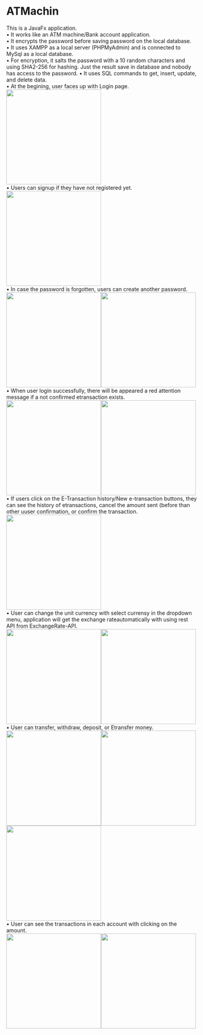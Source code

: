 # ATMachin

This is a JavaFx application.<br>
• It works like an ATM machine/Bank account application.<br>
•	It encrypts the password before saving password on the local database.<br>
•	It uses XAMPP as a local server (PHPMyAdmin) and is connected to MySql as a local database. <br>
•	For encryption, it salts the password with a 10 random characters and using SHA2-256 for hashing. Just the result save in database and nobody has access to the password.
•	It uses SQL commands to get, insert, update, and delete data.<br>
• At the begining, user faces up with Login page.
<img src="images/LogIn.JPG" width="250" height="auto"><br>
• Users can signup if they have not registered yet.
<img src="images/SignUp.JPG" width="250" height="auto"><br>
• In case the password is forgotten, users can create another password.<br>
<img src="images/Forgot.JPG" width="250" height="auto"><img src="images/Forgot1.JPG" width="250" height="auto"><br>
• When user login successfully, there will be appeared a red attention message if a not confirmed etransaction exists.<br>
<img src="images/Account.JPG" width="250" height="auto"><img src="images/New%20etransaction.JPG" width="250" height="auto"><br>
• If users click on the E-Transaction history/New e-transaction buttons, they can see the history of etransactions, cancel the amount sent (before than other uuser confirmation, or confirm the transaction.<br>
<img src="images/E-Transactions.JPG" width="250" height="auto"><br>
• User can change the unit currency with select currensy in the dropdown menu, application will get the exchange rateautomatically with using rest API from ExchangeRate-API.<br>
<img src="images/Account-1.jpg" width="250" height="auto"><img src="images/Account-2.JPG" width="250" height="auto"><br>
• User can transfer, withdraw, deposit, or Etransfer money.<br>
<img src="images/Transfer.JPG" width="250" height="auto"><img src="images/WthDep.JPG" width="250" height="auto"><img src="images/Etransfer.JPG" width="250" height="auto"><br>
• User can see the transactions in each account with clicking on the amount.<br>
<img src="images/Chequing%20transactions.JPG" width="250" height="auto"><img src="images/Saving%20transactions.JPG" width="250" height="auto"><br>

